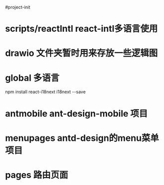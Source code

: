 #project-init

# scripts/reactIntl react-intl多语言使用
# drawio 文件夹暂时用来存放一些逻辑图

# global 多语言
npm install react-i18next i18next --save

# antmobile ant-design-mobile 项目
# menupages antd-design的menu菜单项目

# pages 路由页面
